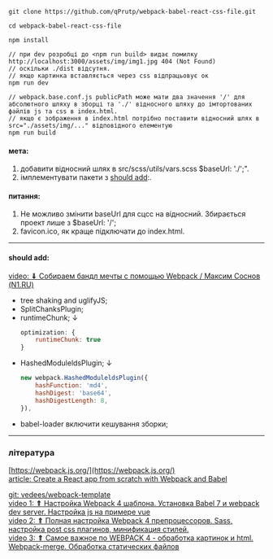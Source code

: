 ```
git clone https://github.com/qPrutp/webpack-babel-react-css-file.git

cd webpack-babel-react-css-file

npm install

// при dev розробці до <npm run build> видає помилку  http://localhost:3000/assets/img/img1.jpg 404 (Not Found)
// оскільки ./dist відсутня.
// якщо картинка вставляється через css відпрацьовує ок
npm run dev

// webpack.base.conf.js publicPath може мати два значення '/' для абсолютного шляху в зборці та './' відносного шляху до імтортованих файлів js та css в index.html.
// якщо є зображення в index.html потрібно поставити відносний шлях в src="./assets/img/..." відповідного елементую
npm run build
```
#### мета:
1. добавити відносний шлях в src/scss/utils/vars.scss $baseUrl: './';".
2. імплементувати пакети з [should add](#should_add):.
#### питання:
1. Не можливо змінити baseUrl для сцсс на відносний. Збирається проект лише з $baseUrl: '/'; 
2. favicon.ico, як краще підключати до index.html.
---
#### <a name="should_add"></a> should add:
[video: <b>&dArr;</b> Собираем бандл мечты с помощью Webpack / Максим Соснов (N1.RU)](https://www.youtube.com/watch?v=4ClK_0fxsVM)
 - tree shaking and uglifyJS;
 - SplitChanksPlugin;
 - runtimeChunk; &darr;
    ```js
    optimization: {
        runtimeChunk: true
    }
    ```
 - HashedModuleldsPlugin; &darr;
   ```js
   new webpack.HashedModuleldsPlugin({
       hashFunction: 'md4',
       hashDigest: 'base64',
       hashDigestLength: 8,
   }),
   ```
- babel-loader включити кешування зборки;
---
### література
[https://webpack.js.org/](https://webpack.js.org/)<br />
[article: Create a React app from scratch with Webpack and Babel](https://www.sentinelstand.com/article/create-react-app-from-scratch-with-webpack-and-babel)<br />

[git: vedees/webpack-template](https://github.com/vedees/webpack-template)<br />
[video 1: <b>&#8657;</b> Настройка Webpack 4 шаблона. Установка Babel 7 и webpack dev server. Настройка js на примере vue](https://www.youtube.com/watch?v=JcKRovPhGo8)<br />
[video 2: <b>&#8657;</b> Полная настройка Webpack 4 препроцессоров. Sass, настройка post css плагинов, минификация стилей.](https://www.youtube.com/watch?v=qqTIqwQX8nc)<br />
[video 3: <b>&#8657;</b> Самое важное по WEBPACK 4 - обработка картинок и html. Webpack-merge. Обработка статических файлов](https://www.youtube.com/watch?v=QF3EcxymIcc&t=122s)
